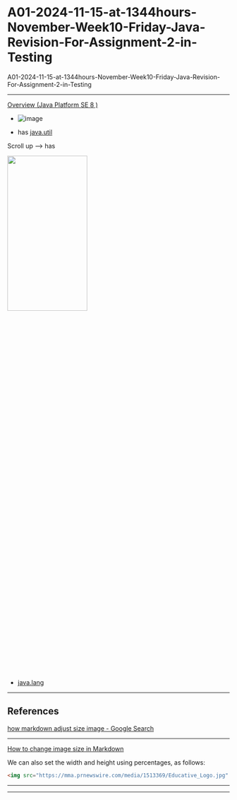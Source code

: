 # A01-2024-11-15-at-1344hours-November-Week10-Friday-Java-Revision-For-Assignment-2-in-Testing
A01-2024-11-15-at-1344hours-November-Week10-Friday-Java-Revision-For-Assignment-2-in-Testing

____

[Overview (Java Platform SE 8 )](https://docs.oracle.com/javase/8/docs/api/)

- ![image](https://github.com/user-attachments/assets/715cc905-3335-4218-bcc8-c8aabdb37a1d)

- has [java.util](https://docs.oracle.com/javase/8/docs/api/java/util/package-summary.html)

Scroll up --> has

<img src="https://github.com/user-attachments/assets/1438dedb-6fee-43d5-b80d-c277a6bc4f33"  width="60%" height="30%">

- [java.lang](https://docs.oracle.com/javase/8/docs/api/java/lang/package-summary.html)

____

## References

[how markdown adjust size image - Google Search](https://www.google.com/search?q=how+markdown+adjust+size+image&oq=how+markdown+adjust+size+image&gs_lcrp=EgZjaHJvbWUyBggAEEUYOTIICAEQABgWGB4yDQgCEAAYhgMYgAQYigUyDQgDEAAYhgMYgAQYigUyDQgEEAAYhgMYgAQYigUyCggFEAAYgAQYogTSAQg2ODc5ajBqN6gCALACAA&sourceid=chrome&ie=UTF-8)

____

[How to change image size in Markdown](https://www.educative.io/answers/how-to-change-image-size-in-markdown)

We can also set the width and height using percentages, as follows:

```html
<img src="https://mma.prnewswire.com/media/1513369/Educative_Logo.jpg"  width="60%" height="30%">
```

____


____
